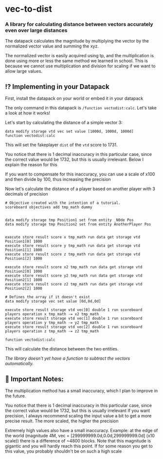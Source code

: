# vec-to-dist

### A library for calculating distance between vectors accurately even over large distances

The datapack calculates the magnitude by multiplying the vector by the normalized vector value and summing the xyz.

The normalized vector is easily acquired using tp, and the multiplication is done using more or less the same method we learned in school. This is because we cannot use multiplication and division for scaling if we want to allow large values.

## ⁉️ Implementing in your Datapack

First, install the datapack on your world or embed it in your datapack

The only command in this datapack is `/function vectodist:calc`. Let's take a look at how it works!

Let's start by calculating the distance of a simple vector 3:

```mcfunction
data modify storage vtd vec set value [1000d, 1000d, 1000d]
function vectodist:calc
```

This will set the fakeplayer `dist` of the `vtd` score to 1731.

You notice that there is 1 decimal inaccuracy in this particular case, since the correct value would be 1732, but this is usually irrelevant. Below I explain the reason for this

If you want to compensate for this inaccuracy, you can use a scale of x100 and then divide by 100, thus increasing the precision

Now let's calculate the distance of a player based on another player with 3 decimals of precision

```mcfunction
# Objective created with the intention of a tutorial.
scoreboard objectives add tmp_math dummy


data modify storage tmp Position1 set from entity _N0de Pos
data modify storage tmp Position2 set from entity AnotherPlayer Pos


execute store result score x tmp_math run data get storage vtd Position1[0] 1000
execute store result score y tmp_math run data get storage vtd Position1[1] 1000
execute store result score z tmp_math run data get storage vtd Position1[2] 1000

execute store result score x2 tmp_math run data get storage vtd Position2[0] 1000
execute store result score y2 tmp_math run data get storage vtd Position2[1] 1000
execute store result score z2 tmp_math run data get storage vtd Position2[2] 1000

# Defines the array if it doesn't exist
data modify storage vec set value [0d,0d,0d]

execute store result storage vtd vec[0] double 1 run scoreboard players operation x tmp_math -= x2 tmp_math
execute store result storage vtd vec[1] double 1 run scoreboard players operation y tmp_math -= y2 tmp_math
execute store result storage vtd vec[2] double 1 run scoreboard players operation z tmp_math -= z2 tmp_math

function vectodist:calc
```

This will calculate the distance between the two entities.

_The library doesn't yet have a function to subtract the vectors automatically._


## 🚨 Important Notes:

The multiplication method has a small inaccuracy, which I plan to improve in the future.

You notice that there is 1 decimal inaccuracy in this particular case, since the correct value would be 1732, but this is usually irrelevant
If you want precision, I always recommend scaling the input value a bit to get a more precise result. The more scaled, the higher the precision

Extremely high values also have a small inaccuracy. Example: at the edge of the world (magnitude 4M, vec = [299999999.0d,0.0d,299999999.0d] (x10 scale)) there is a difference of ~4800 blocks. Note that this magnitude is gigantic and you will hardly reach this point. If for some reason you get to this value, you probably shouldn't be on such a high scale
